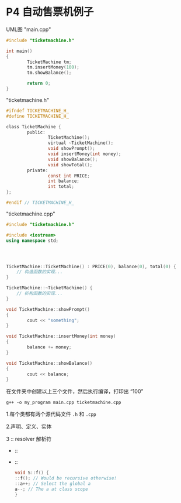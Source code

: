 # P4 自动售票机例子

UML图
"main.cpp"

```cpp
#include "ticketmachine.h"

int main()
{
        TicketMachine tm;
        tm.insertMoney(100);
        tm.showBalance();

        return 0;
}
```

"ticketmachine.h"

```h
#ifndef TICKETMACHINE_H_
#define TICKETMACHINE_H_

class TicketMachine {
        public:
                TicketMachine();
                virtual ~TicketMachine();
                void showPrompt();
                void insertMoney(int money);
                void showBalance();
                void showTotal();
        private:
                const int PRICE;
                int balance;
                int total;
};

#endif // TICKETMACHINE_H_
```

"ticketmachine.cpp"

```cpp
#include "ticketmachine.h"

#include <iostream>
using namespace std;




TicketMachine::TicketMachine() : PRICE(0), balance(0), total(0) {
    // 构造函数的实现...
}

TicketMachine::~TicketMachine() {
    // 析构函数的实现...
}

void TicketMachine::showPrompt()
{
        cout << "something";
}

void TicketMachine::insertMoney(int money)
{
        balance += money;
}

void TicketMachine::showBalance()
{
        cout << balance;
}
```

在文件夹中创建以上三个文件，然后执行编译，打印出 “100”

```shell
g++ -o my_program main.cpp ticketmachine.cpp
```

1.每个类都有两个源代码文件 `.h` 和 `.cpp`

2.声明、定义、实体

3 :: resolver 解析符

- <Class Name>::<function name>

- ::<function name>
  
  ```cpp
  void S::f() {
  ::f(); // Would be recursive otherwise!
  ::a++; // Select the global a
  a--; // The a at class scope
  }
  ```
